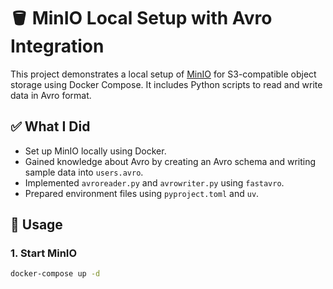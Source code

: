 # 🪣 MinIO Local Setup with Avro Integration

This project demonstrates a local setup of [MinIO](https://min.io/) for S3-compatible object storage using Docker Compose. It includes Python scripts to read and write data in Avro format.

## ✅ What I Did

- Set up MinIO locally using Docker.
- Gained knowledge about Avro by creating an Avro schema and writing sample data into `users.avro`.
- Implemented `avroreader.py` and `avrowriter.py` using `fastavro`.
- Prepared environment files using `pyproject.toml` and `uv`.

## 🚀 Usage

### 1. Start MinIO

```bash
docker-compose up -d


